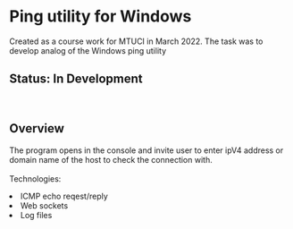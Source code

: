 # Ping utility for Windows
Created as a course work for MTUCI in March 2022. The task was to develop analog of the Windows ping utility 
<br>
## Status: In Development
<br>

## Overview
The program opens in the console and invite user to enter ipV4 address or domain name of the host to check the connection with.
<br>
<br>
Technologies:
<li> ICMP echo reqest/reply </li>
<li> Web sockets </li>
<li> Log files </li>




